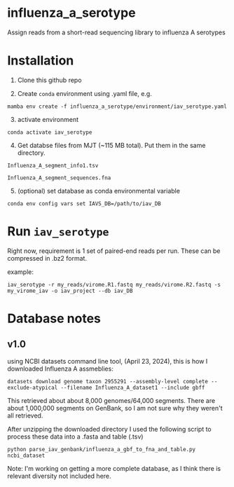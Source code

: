 # influenza_a_serotype
 Assign reads from a short-read sequencing library to influenza A serotypes

# Installation

1) Clone this github repo

2) Create `conda` environment using .yaml file, e.g.

`mamba env create -f influenza_a_serotype/environment/iav_serotype.yaml`

3) activate environment

`conda activate iav_serotype`

4) Get databse files from MJT (~115 MB total). Put them in the same directory.

`Influenza_A_segment_info1.tsv`

`Influenza_A_segment_sequences.fna`

5) (optional) set database as conda environmental variable

`conda env config vars set IAVS_DB=/path/to/iav_DB`

# Run `iav_serotype`

Right now, requirement is 1 set of paired-end reads per run. These can be compressed in .bz2 format.

example:

`iav_serotype -r my_reads/virome.R1.fastq my_reads/virome.R2.fastq -s my_virome_iav -o iav_project --db iav_DB`

# Database notes

## v1.0
using NCBI datasets command line tool, (April 23, 2024), this is how I downloaded Influenza A assmeblies:

`datasets download genome taxon 2955291 --assembly-level complete --exclude-atypical --filename Influenza_A_dataset1 --include gbff`

This retrieved about about 8,000 genomes/64,000 segments. There are about 1,000,000 segments on GenBank, so I am not sure why they weren't all retrieved.

After unzipping the downloaded directory I used the following script to process these data into a .fasta and table (.tsv)

`python parse_iav_genbank/influenza_a_gbf_to_fna_and_table.py ncbi_dataset`

Note: I'm working on getting a more complete database, as I think there is relevant diversity not included here.

